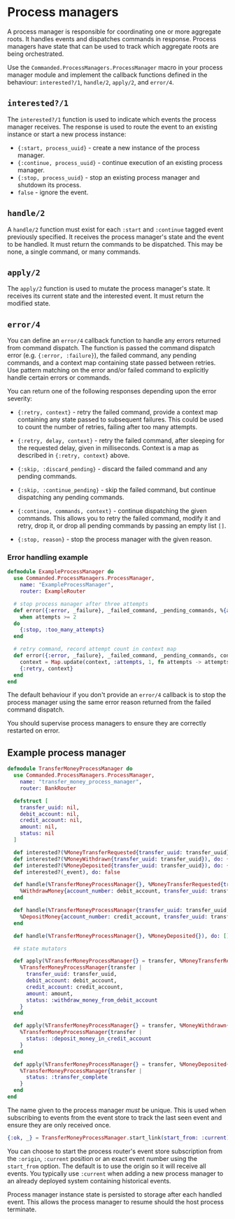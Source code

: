 # Process managers

A process manager is responsible for coordinating one or more aggregate roots. It handles events and dispatches commands in response. Process managers have state that can be used to track which aggregate roots are being orchestrated.

Use the `Commanded.ProcessManagers.ProcessManager` macro in your process manager module and implement the callback functions defined in the behaviour: `interested?/1`, `handle/2`, `apply/2`, and `error/4`.

## `interested?/1`

The `interested?/1` function is used to indicate which events the process manager receives. The response is used to route the event to an existing instance or start a new process instance:

- `{:start, process_uuid}` - create a new instance of the process manager.
- `{:continue, process_uuid}` - continue execution of an existing process manager.
- `{:stop, process_uuid}` - stop an existing process manager and shutdown its process.
- `false` - ignore the event.

## `handle/2`

A `handle/2` function must exist for each `:start` and `:continue` tagged event previously specified. It receives the process manager's state and the event to be handled. It must return the commands to be dispatched. This may be none, a single command, or many commands.

## `apply/2`

The `apply/2` function is used to mutate the process manager's state. It receives its current state and the interested event. It must return the modified state.

## `error/4`

You can define an `error/4` callback function to handle any errors returned from command dispatch. The function is passed the command dispatch error (e.g. `{:error, :failure}`), the failed command, any pending commands, and a context map containing state passed between retries. Use pattern matching on the error and/or failed command to explicitly handle certain errors or commands.

You can return one of the following responses depending upon the error severity:

- `{:retry, context}` - retry the failed command, provide a context map containing any state passed to subsequent failures. This could be used to count the number of retries, failing after too many attempts.

- `{:retry, delay, context}` - retry the failed command, after sleeping for the requested delay, given in milliseconds. Context is a map as described in `{:retry, context}` above.

- `{:skip, :discard_pending}` - discard the failed command and any pending commands.

- `{:skip, :continue_pending}` - skip the failed command, but continue dispatching any pending commands.

- `{:continue, commands, context}` - continue dispatching the given commands. This allows you to retry the failed command, modify it and retry, drop it, or drop all pending commands by passing an empty list `[]`.

- `{:stop, reason}` - stop the process manager with the given reason.

### Error handling example

```elixir
defmodule ExampleProcessManager do
  use Commanded.ProcessManagers.ProcessManager,
    name: "ExampleProcessManager",
    router: ExampleRouter

  # stop process manager after three attempts
  def error({:error, _failure}, _failed_command, _pending_commands, %{attempts: attempts} = context)
    when attempts >= 2
  do
    {:stop, :too_many_attempts}
  end

  # retry command, record attempt count in context map
  def error({:error, _failure}, _failed_command, _pending_commands, context) do
    context = Map.update(context, :attempts, 1, fn attempts -> attempts + 1 end)
    {:retry, context}
  end
end
```

The default behaviour if you don't provide an `error/4` callback is to stop the process manager using the same error reason returned from the failed command dispatch.

You should supervise process managers to ensure they are correctly restarted on error.

## Example process manager

```elixir
defmodule TransferMoneyProcessManager do
  use Commanded.ProcessManagers.ProcessManager,
    name: "transfer_money_process_manager",
    router: BankRouter

  defstruct [
    transfer_uuid: nil,
    debit_account: nil,
    credit_account: nil,
    amount: nil,
    status: nil
  ]

  def interested?(%MoneyTransferRequested{transfer_uuid: transfer_uuid}), do: {:start, transfer_uuid}
  def interested?(%MoneyWithdrawn{transfer_uuid: transfer_uuid}), do: {:continue, transfer_uuid}
  def interested?(%MoneyDeposited{transfer_uuid: transfer_uuid}), do: {:continue, transfer_uuid}
  def interested?(_event), do: false

  def handle(%TransferMoneyProcessManager{}, %MoneyTransferRequested{transfer_uuid: transfer_uuid, debit_account: debit_account, amount: amount}) do
    %WithdrawMoney{account_number: debit_account, transfer_uuid: transfer_uuid, amount: amount}
  end

  def handle(%TransferMoneyProcessManager{transfer_uuid: transfer_uuid, credit_account: credit_account, amount: amount}, %MoneyWithdrawn{}) do
    %DepositMoney{account_number: credit_account, transfer_uuid: transfer_uuid, amount: amount}
  end

  def handle(%TransferMoneyProcessManager{}, %MoneyDeposited{}), do: []

  ## state mutators

  def apply(%TransferMoneyProcessManager{} = transfer, %MoneyTransferRequested{transfer_uuid: transfer_uuid, debit_account: debit_account, credit_account: credit_account, amount: amount}) do
    %TransferMoneyProcessManager{transfer |
      transfer_uuid: transfer_uuid,
      debit_account: debit_account,
      credit_account: credit_account,
      amount: amount,
      status: :withdraw_money_from_debit_account
    }
  end

  def apply(%TransferMoneyProcessManager{} = transfer, %MoneyWithdrawn{}) do
    %TransferMoneyProcessManager{transfer |
      status: :deposit_money_in_credit_account
    }
  end

  def apply(%TransferMoneyProcessManager{} = transfer, %MoneyDeposited{}) do
    %TransferMoneyProcessManager{transfer |
      status: :transfer_complete
    }
  end
end
```

The name given to the process manager *must* be unique. This is used when subscribing to events from the event store to track the last seen event and ensure they are only received once.

```elixir
{:ok, _} = TransferMoneyProcessManager.start_link(start_from: :current)
```

You can choose to start the process router's event store subscription from the `:origin`, `:current` position or an exact event number using the `start_from` option. The default is to use the origin so it will receive all events. You typically use `:current` when adding a new process manager to an already deployed system containing historical events.

Process manager instance state is persisted to storage after each handled event. This allows the process manager to resume should the host process terminate.
